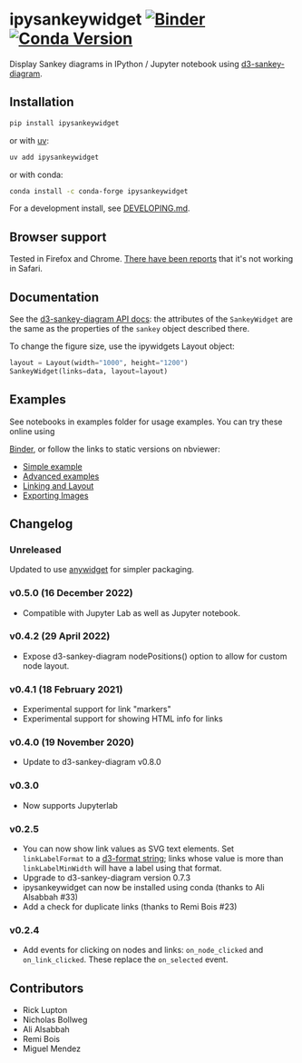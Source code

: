 # ipysankeywidget [![Binder](https://mybinder.org/badge.svg)](https://mybinder.org/v2/gh/ricklupton/ipysankeywidget/master?urlpath=lab/tree/examples/Simple%20example.ipynb) [![Conda Version](https://img.shields.io/conda/vn/conda-forge/ipysankeywidget.svg)](https://anaconda.org/conda-forge/ipysankeywidget) 

Display Sankey diagrams in IPython / Jupyter notebook using [d3-sankey-diagram](https://github.com/ricklupton/d3-sankey-diagram).

## Installation

```sh
pip install ipysankeywidget
```

or with [uv](https://github.com/astral-sh/uv):

```sh
uv add ipysankeywidget
```

or with conda:

```sh
conda install -c conda-forge ipysankeywidget
```

For a development install, see [DEVELOPING.md](DEVELOPING.md).

## Browser support

Tested in Firefox and Chrome. [There have been reports](https://github.com/ricklupton/ipysankeywidget/issues/2) that it's not working in Safari.
    
## Documentation

See the
[d3-sankey-diagram API docs](https://github.com/ricklupton/d3-sankey-diagram/wiki):
the attributes of the `SankeyWidget` are the same as the properties of the `sankey` object described there.

To change the figure size, use the ipywidgets Layout object:

```python
layout = Layout(width="1000", height="1200")
SankeyWidget(links=data, layout=layout)
```

## Examples

See notebooks in examples folder for usage examples. You can try these online
using

[Binder](https://mybinder.org/v2/gh/ricklupton/ipysankeywidget/master?urlpath=lab/tree/examples/Simple%20example.ipynb),
or follow the links to static versions on nbviewer:
- [Simple example](http://nbviewer.jupyter.org/github/ricklupton/ipysankeywidget/blob/master/examples/Simple%20example.ipynb)
- [Advanced examples](http://nbviewer.jupyter.org/github/ricklupton/ipysankeywidget/blob/master/examples/More%20examples.ipynb)
- [Linking and Layout](http://nbviewer.jupyter.org/github/ricklupton/ipysankeywidget/blob/master/examples/Linking%20and%20Layout.ipynb)
- [Exporting Images](http://nbviewer.jupyter.org/github/ricklupton/ipysankeywidget/blob/master/examples/Exporting%20Images.ipynb)

## Changelog

### Unreleased

Updated to use [anywidget](https://anywidget.dev/) for simpler packaging.

### v0.5.0 (16 December 2022)

- Compatible with Jupyter Lab as well as Jupyter notebook.

### v0.4.2 (29 April 2022)

- Expose d3-sankey-diagram nodePositions() option to allow for custom node layout.

### v0.4.1 (18 February 2021)

- Experimental support for link "markers"
- Experimental support for showing HTML info for links

### v0.4.0 (19 November 2020)

- Update to d3-sankey-diagram v0.8.0

### v0.3.0

- Now supports Jupyterlab

### v0.2.5

- You can now show link values as SVG text elements. Set `linkLabelFormat` to a [d3-format string](https://github.com/d3/d3-format#locale_format); links whose value is more than `linkLabelMinWidth` will have a label using that format.
- Upgrade to d3-sankey-diagram version 0.7.3
- ipysankeywidget can now be installed using conda (thanks to Ali Alsabbah #33)
- Add a check for duplicate links (thanks to Remi Bois #23)

### v0.2.4

- Add events for clicking on nodes and links: `on_node_clicked` and
  `on_link_clicked`. These replace the `on_selected` event.

## Contributors

- Rick Lupton
- Nicholas Bollweg
- Ali Alsabbah
- Remi Bois
- Miguel Mendez

